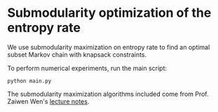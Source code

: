 # Submodularity optimization of the entropy rate

We use submodularity maximization on entropy rate to find an optimal subset Markov chain with knapsack constraints.

To perform numerical experiments, run the main script:
```
python main.py
```


The submodularity maximization algorithms included come from Prof. Zaiwen Wen's [lecture notes](http://faculty.bicmr.pku.edu.cn/~wenzw/bigdata/lect-submodular.pdf).